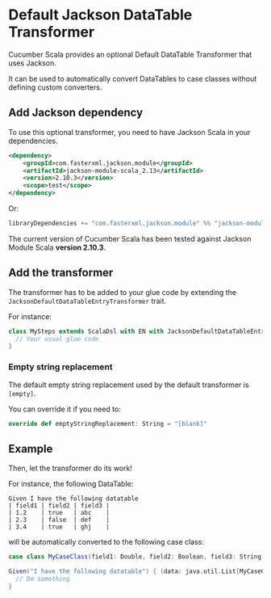 # Default Jackson DataTable Transformer

Cucumber Scala provides an optional Default DataTable Transformer that uses Jackson.

It can be used to automatically convert DataTables to case classes without defining custom converters.

## Add Jackson dependency

To use this optional transformer, you need to have Jackson Scala in your dependencies.

```xml
<dependency>
    <groupId>com.fasterxml.jackson.module</groupId>
    <artifactId>jackson-module-scala_2.13</artifactId>
    <version>2.10.3</version>
    <scope>test</scope>
</dependency>
```

Or:
```sbt
libraryDependencies += "com.fasterxml.jackson.module" %% "jackson-module-scala" % "2.10.3" % Test
```


The current version of Cucumber Scala has been tested against Jackson Module Scala **version 2.10.3**.

## Add the transformer

The transformer has to be added to your glue code by extending the `JacksonDefaultDataTableEntryTransformer` trait.

For instance:
```scala
class MySteps extends ScalaDsl with EN with JacksonDefaultDataTableEntryTransformer {
  // Your usual glue code
}
```

### Empty string replacement

The default empty string replacement used by the default transformer is `[empty]`.

You can override it if you need to:
```scala
override def emptyStringReplacement: String = "[blank]"
```

## Example

Then, let the transformer do its work!

For instance, the following DataTable:
```gherkin
Given I have the following datatable
| field1 | field2 | field3 |
| 1.2    | true   | abc    |
| 2.3    | false  | def    |
| 3.4    | true   | ghj    |
```

will be automatically converted to the following case class:
```scala
case class MyCaseClass(field1: Double, field2: Boolean, field3: String)

Given("I have the following datatable") { (data: java.util.List[MyCaseClass]) =>
  // Do something
}
```
